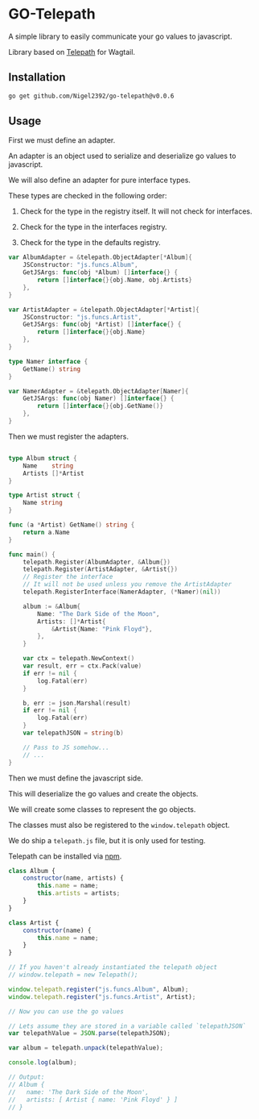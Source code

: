 GO-Telepath
========

A simple library to easily communicate your go values to javascript.

Library based on [Telepath](https://github.com/wagtail/telepath) for Wagtail.

## Installation

```bash
go get github.com/Nigel2392/go-telepath@v0.0.6
```

## Usage

First we must define an adapter.

An adapter is an object used to serialize and deserialize go values to javascript.

We will also define an adapter for pure interface types.

These types are checked in the following order:

1. Check for the type in the registry itself. It will not check for interfaces.

2. Check for the type in the interfaces registry.

3. Check for the type in the defaults registry.

```go
var AlbumAdapter = &telepath.ObjectAdapter[*Album]{
	JSConstructor: "js.funcs.Album",
	GetJSArgs: func(obj *Album) []interface{} {
		return []interface{}{obj.Name, obj.Artists}
	},
}

var ArtistAdapter = &telepath.ObjectAdapter[*Artist]{
	JSConstructor: "js.funcs.Artist",
	GetJSArgs: func(obj *Artist) []interface{} {
		return []interface{}{obj.Name}
	},
}

type Namer interface {
	GetName() string
}

var NamerAdapter = &telepath.ObjectAdapter[Namer]{
	GetJSArgs: func(obj Namer) []interface{} {
		return []interface{}{obj.GetName()}
	},
}
```

Then we must register the adapters.

```go

type Album struct {
	Name    string
	Artists []*Artist
}

type Artist struct {
	Name string
}

func (a *Artist) GetName() string {
	return a.Name
}

func main() {
	telepath.Register(AlbumAdapter, &Album{})
	telepath.Register(ArtistAdapter, &Artist{})
	// Register the interface
	// It will not be used unless you remove the ArtistAdapter
	telepath.RegisterInterface(NamerAdapter, (*Namer)(nil))

	album := &Album{
		Name: "The Dark Side of the Moon",
		Artists: []*Artist{
			&Artist{Name: "Pink Floyd"},
		},
	}

	var ctx = telepath.NewContext()
	var result, err = ctx.Pack(value)
	if err != nil {
		log.Fatal(err)
	}

	b, err := json.Marshal(result)
	if err != nil {
		log.Fatal(err)
	}
	var telepathJSON = string(b)

	// Pass to JS somehow...
	// ...
}
```

Then we must define the javascript side.

This will deserialize the go values and create the objects.

We will create some classes to represent the go objects.

The classes must also be registered to the `window.telepath` object.

We do ship a `telepath.js` file, but it is only used for testing.

Telepath can be installed via [npm](https://www.npmjs.com/package/telepath-unpack).

```javascript
class Album {
	constructor(name, artists) {
		this.name = name;
		this.artists = artists;
	}
}

class Artist {
	constructor(name) {
		this.name = name;
	}
}

// If you haven't already instantiated the telepath object
// window.telepath = new Telepath();

window.telepath.register("js.funcs.Album", Album);
window.telepath.register("js.funcs.Artist", Artist);

// Now you can use the go values

// Lets assume they are stored in a variable called `telepathJSON`
var telepathValue = JSON.parse(telepathJSON);

var album = telepath.unpack(telepathValue);

console.log(album);

// Output:
// Album {
//   name: 'The Dark Side of the Moon',
//   artists: [ Artist { name: 'Pink Floyd' } ]
// }
```

